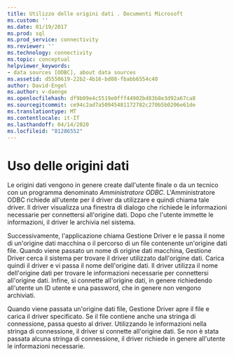 ```yaml
---
title: Utilizzo delle origini dati . Documenti Microsoft
ms.custom: ''
ms.date: 01/19/2017
ms.prod: sql
ms.prod_service: connectivity
ms.reviewer: ''
ms.technology: connectivity
ms.topic: conceptual
helpviewer_keywords:
- data sources [ODBC], about data sources
ms.assetid: d5550619-22b2-4b16-bd08-fbabb6554c40
author: David-Engel
ms.author: v-daenge
ms.openlocfilehash: df9b09e4c5519e0fff44902bd83b8e3d92a67ca8
ms.sourcegitcommit: ce94c2ad7a50945481172782c270b5b0206e61de
ms.translationtype: MT
ms.contentlocale: it-IT
ms.lasthandoff: 04/14/2020
ms.locfileid: "81286552"
---
```

# <a name="using-data-sources"></a>Uso delle origini dati
Le origini dati vengono in genere create dall'utente finale o da un tecnico con un programma denominato *Amministratore ODBC*. L'Amministratore ODBC richiede all'utente per il driver da utilizzare e quindi chiama tale driver. Il driver visualizza una finestra di dialogo che richiede le informazioni necessarie per connettersi all'origine dati. Dopo che l'utente immette le informazioni, il driver le archivia nel sistema.  
  
 Successivamente, l'applicazione chiama Gestione Driver e le passa il nome di un'origine dati macchina o il percorso di un file contenente un'origine dati file. Quando viene passato un nome di origine dati macchina, Gestione Driver cerca il sistema per trovare il driver utilizzato dall'origine dati. Carica quindi il driver e vi passa il nome dell'origine dati. Il driver utilizza il nome dell'origine dati per trovare le informazioni necessarie per connettersi all'origine dati. Infine, si connette all'origine dati, in genere richiedendo all'utente un ID utente e una password, che in genere non vengono archiviati.  
  
 Quando viene passata un'origine dati file, Gestione Driver apre il file e carica il driver specificato. Se il file contiene anche una stringa di connessione, passa questo al driver. Utilizzando le informazioni nella stringa di connessione, il driver si connette all'origine dati. Se non è stata passata alcuna stringa di connessione, il driver richiede in genere all'utente le informazioni necessarie.
